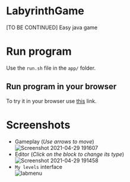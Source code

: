# LabyrinthGame
[TO BE CONTINUED] Easy java game

# Run program
Use the `run.sh` file in the `app/` folder.
## Run program in your browser
To try it in your browser use [this](https://repl.it/@OrangoMango/LabyrinthGame) link.

# Screenshots
* Gameplay (*Use arrows to move*)<br>
![Screenshot 2021-04-29 191607](https://user-images.githubusercontent.com/61402409/116791706-7ba64580-aabc-11eb-865e-ef4fd91d20b5.png)
* Editor (*Click on the block to change its type*)<br>
![Screenshot 2021-04-29 191458](https://user-images.githubusercontent.com/61402409/116791707-7c3edc00-aabc-11eb-810d-3458ea32ca67.png)
* `My levels` interface <br>
![labmenu](https://user-images.githubusercontent.com/61402409/120764314-5328c580-c518-11eb-91a4-f489fcb07232.png)
